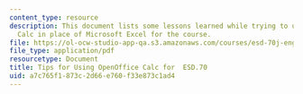 ```yaml
---
content_type: resource
description: This document lists some lessons learned while trying to use OpenOffice
  Calc in place of Microsoft Excel for the course.
file: https://ol-ocw-studio-app-qa.s3.amazonaws.com/courses/esd-70j-engineering-economy-module-fall-2009/a7c765f1873c2d66e760f33e873c1ad4_MITESD_70Jf09_res01_open_office.pdf
file_type: application/pdf
resourcetype: Document
title: Tips for Using OpenOffice Calc for  ESD.70
uid: a7c765f1-873c-2d66-e760-f33e873c1ad4
---
```

